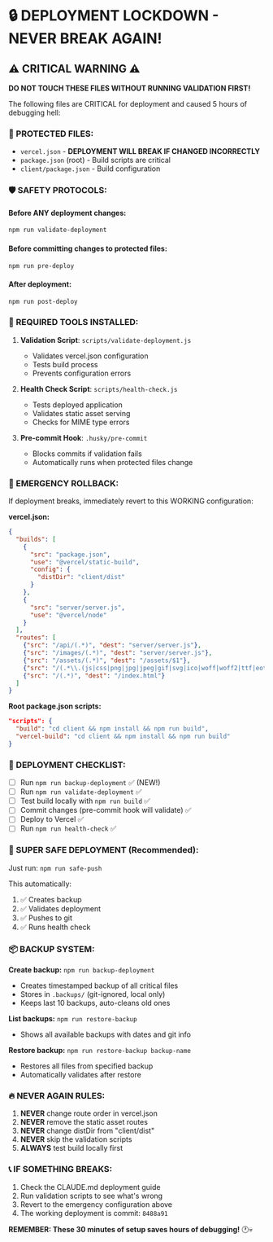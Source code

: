 # 🔒 DEPLOYMENT LOCKDOWN - NEVER BREAK AGAIN!

## ⚠️ CRITICAL WARNING ⚠️

**DO NOT TOUCH THESE FILES WITHOUT RUNNING VALIDATION FIRST!**

The following files are CRITICAL for deployment and caused 5 hours of debugging hell:

### 🚫 PROTECTED FILES:
- `vercel.json` - **DEPLOYMENT WILL BREAK IF CHANGED INCORRECTLY**
- `package.json` (root) - Build scripts are critical
- `client/package.json` - Build configuration

### 🛡️ SAFETY PROTOCOLS:

#### Before ANY deployment changes:
```bash
npm run validate-deployment
```

#### Before committing changes to protected files:
```bash
npm run pre-deploy
```

#### After deployment:
```bash
npm run post-deploy
```

### 🔧 REQUIRED TOOLS INSTALLED:

1. **Validation Script**: `scripts/validate-deployment.js`
   - Validates vercel.json configuration
   - Tests build process
   - Prevents configuration errors

2. **Health Check Script**: `scripts/health-check.js`
   - Tests deployed application
   - Validates static asset serving
   - Checks for MIME type errors

3. **Pre-commit Hook**: `.husky/pre-commit`
   - Blocks commits if validation fails
   - Automatically runs when protected files change

### 🚨 EMERGENCY ROLLBACK:

If deployment breaks, immediately revert to this WORKING configuration:

**vercel.json:**
```json
{
  "builds": [
    {
      "src": "package.json",
      "use": "@vercel/static-build",
      "config": {
        "distDir": "client/dist"
      }
    },
    {
      "src": "server/server.js",
      "use": "@vercel/node"
    }
  ],
  "routes": [
    {"src": "/api/(.*)", "dest": "server/server.js"},
    {"src": "/images/(.*)", "dest": "server/server.js"},
    {"src": "/assets/(.*)", "dest": "/assets/$1"},
    {"src": "/(.*\\.(js|css|png|jpg|jpeg|gif|svg|ico|woff|woff2|ttf|eot)$)", "dest": "/$1"},
    {"src": "/(.*)", "dest": "/index.html"}
  ]
}
```

**Root package.json scripts:**
```json
"scripts": {
  "build": "cd client && npm install && npm run build",
  "vercel-build": "cd client && npm install && npm run build"
}
```

### 🎯 DEPLOYMENT CHECKLIST:

- [ ] Run `npm run backup-deployment` ✅ (NEW!)
- [ ] Run `npm run validate-deployment` ✅
- [ ] Test build locally with `npm run build` ✅  
- [ ] Commit changes (pre-commit hook will validate) ✅
- [ ] Deploy to Vercel ✅
- [ ] Run `npm run health-check` ✅

### 🚀 SUPER SAFE DEPLOYMENT (Recommended):

Just run: `npm run safe-push`

This automatically:
1. ✅ Creates backup
2. ✅ Validates deployment
3. ✅ Pushes to git  
4. ✅ Runs health check

### 📦 BACKUP SYSTEM:

**Create backup:** `npm run backup-deployment`
- Creates timestamped backup of all critical files
- Stores in `.backups/` (git-ignored, local only)
- Keeps last 10 backups, auto-cleans old ones

**List backups:** `npm run restore-backup`
- Shows all available backups with dates and git info

**Restore backup:** `npm run restore-backup backup-name`
- Restores all files from specified backup
- Automatically validates after restore

### 🔥 NEVER AGAIN RULES:

1. **NEVER** change route order in vercel.json
2. **NEVER** remove the static asset routes  
3. **NEVER** change distDir from "client/dist"
4. **NEVER** skip the validation scripts
5. **ALWAYS** test build locally first

### 📞 IF SOMETHING BREAKS:

1. Check the CLAUDE.md deployment guide
2. Run validation scripts to see what's wrong
3. Revert to the emergency configuration above
4. The working deployment is commit: `8488a91`

**REMEMBER: These 30 minutes of setup saves hours of debugging!** 🕐💀